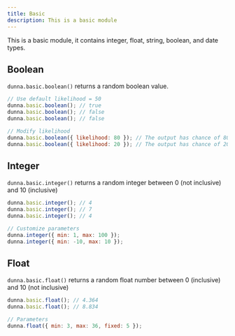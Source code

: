 ```yaml
---
title: Basic
description: This is a basic module
---
```


This is a basic module, it contains integer, float, string, boolean, and date types.

## Boolean

`dunna.basic.boolean()` returns a random boolean value.

```js
// Use default likelihood = 50
dunna.basic.boolean(); // true
dunna.basic.boolean(); // false
dunna.basic.boolean(); // false

// Modify likelihood
dunna.basic.boolean({ likelihood: 80 }); // The output has chance of 80% to be true
dunna.basic.boolean({ likelihood: 20 }); // The output has chance of 20% to be true
```

## Integer

`dunna.basic.integer()` returns a random integer between 0 (not inclusive) and 10 (inclusive)

```js
dunna.basic.integer(); // 4
dunna.basic.integer(); // 7
dunna.basic.integer(); // 4

// Customize parameters
dunna.integer({ min: 1, max: 100 });
dunna.integer({ min: -10, max: 10 });
```

## Float

`dunna.basic.float()` returns a random float number between 0 (inclusive) and 10 (not inclusive)

```js
dunna.basic.float(); // 4.364
dunna.basic.float(); // 8.834

// Parameters
dunna.float({ min: 3, max: 36, fixed: 5 });
```
